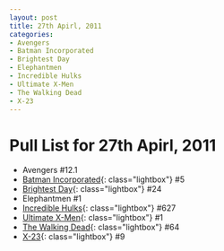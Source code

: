 ```yaml
---
layout: post
title: 27th Apirl, 2011
categories:
- Avengers
- Batman Incorporated
- Brightest Day
- Elephantmen
- Incredible Hulks
- Ultimate X-Men
- The Walking Dead
- X-23
---
```


# Pull List for 27th Apirl, 2011

* Avengers #12.1
* [Batman Incorporated](/media/2011-04-27/batman-incorporated-5.jpg){: class="lightbox"} #5
* [Brightest Day](/media/2011-04-27/brightest-day-24.jpg){: class="lightbox"} #24
* Elephantmen #1
* [Incredible Hulks](/media/2011-04-27/incredible-hulks-627.jpg){: class="lightbox"} #627
* [Ultimate X-Men](/media/2011-04-27/ultimate-x-men-1.jpg){: class="lightbox"} #1
* [The Walking Dead](/media/2011-04-27/the-walking-dead-64.jpg){: class="lightbox"} #64
* [X-23](/media/2011-04-27/x-23-9.jpg){: class="lightbox"} #9